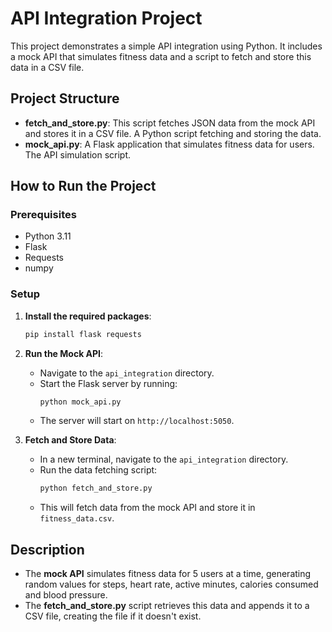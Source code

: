 # API Integration Project

This project demonstrates a simple API integration using Python. It includes a mock API that simulates fitness data and a script to fetch and store this data in a CSV file.

## Project Structure

- **fetch_and_store.py**: This script fetches JSON data from the mock API and stores it in a CSV file. A Python script fetching and storing the data.
- **mock_api.py**: A Flask application that simulates fitness data for users. The API simulation script.

## How to Run the Project

### Prerequisites

- Python 3.11
- Flask
- Requests
- numpy

### Setup

1. **Install the required packages**:
   ```bash
   pip install flask requests
   ```

2. **Run the Mock API**:
   - Navigate to the `api_integration` directory.
   - Start the Flask server by running:
     ```bash
     python mock_api.py
     ```
   - The server will start on `http://localhost:5050`.

3. **Fetch and Store Data**:
   - In a new terminal, navigate to the `api_integration` directory.
   - Run the data fetching script:
     ```bash
     python fetch_and_store.py
     ```
   - This will fetch data from the mock API and store it in `fitness_data.csv`.

## Description

- The **mock API** simulates fitness data for 5 users at a time, generating random values for steps, heart rate, active minutes, calories consumed and blood pressure.
- The **fetch_and_store.py** script retrieves this data and appends it to a CSV file, creating the file if it doesn't exist.
